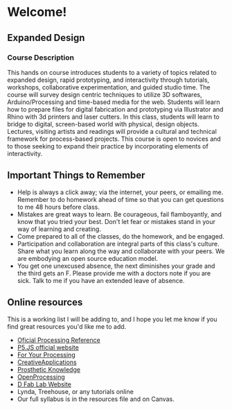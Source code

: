 # Welcome!
## Expanded Design

### Course Description

This hands on course introduces students to a variety of topics related to expanded design, rapid prototyping, and interactivity through tutorials, workshops, collaborative experimentation, and guided studio time. The course will survey design centric techniques to utilize 3D softwares, Arduino/Processing and time-based media for the web. Students will learn how to prepare files for digital fabrication and prototyping via Illustrator and Rhino with 3d printers and laser cutters. In this class, students will learn to bridge to digital, screen-based world with physical, design objects. Lectures, visiting artists and readings will provide a cultural and technical framework for process-based projects. This course is open to novices and to those seeking to expand their practice by incorporating elements of interactivity.

## Important Things to Remember
- Help is always a click away; via the internet, your peers, or emailing me. Remember to do homework ahead of time so that you can get questions to me 48 hours before class.
- Mistakes are great ways to learn. Be courageous, fail flamboyantly, and know that you tried your best. Don't let fear or mistakes stand in your way of learning and creating.
-  Come prepared to all of the classes, do the homework, and be engaged.
-  Participation and collaboration are integral parts of this class's culture. Share what you learn along the way and collaborate with your peers. We are embodying an open source education model.
- You get one unexcused absence, the next diminishes your grade and the third gets an F. Please provide me with a doctors note if you are sick. Talk to me if you have an extended leave of absence.

## Online resources
This is a working list I will be adding to, and I hope you let me know if you find great resources you'd like me to add.
-  [Oficial Processing Reference](http://processing.org/reference/)
- [P5.JS official website](https://p5js.org/)
- [For Your Processing](http://fyprocessing.tumblr.com)
- [CreativeApplications]( http://www.creativeapplications.net)
- [Prosthetic Knowledge](http://prostheticknowledge.tumblr.com)
- [OpenProcessing](http://www.openprocessing.org/)
- [D Fab Lab Website](http://staff.mica.edu/rmckibbin/index.html)
- Lynda, Treehouse, or any tutorials online
- Our full syllabus is in the resources file and on Canvas.
